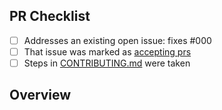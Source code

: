<!-- 👋 Hi, thanks for sending a PR to emojisplosion! 💖.
Please fill out all fields below and make sure each item is true and [x] checked.
Otherwise we may not be able to review your PR. -->

## PR Checklist

- [ ] Addresses an existing open issue: fixes #000
- [ ] That issue was marked as [accepting prs](https://github.com/JoshuaKGoldberg/emojisplosion/issues?q=is%3Aopen+is%3Aissue+label%3A%22accepting+prs%22)
- [ ] Steps in [CONTRIBUTING.md](https://github.com/JoshuaKGoldberg/emojisplosion/blob/main/.github/CONTRIBUTING.md) were taken

## Overview

<!-- Description of what is changed and how the code change does that. -->
